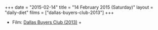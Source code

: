 +++
date = "2015-02-14"
title = "14 February 2015 (Saturday)"
layout = "daily-diet"
films = ["dallas-buyers-club-2013"]
+++

<ul>
<li class="entry films">Film: <a href="/films/dallas-buyers-club-2013">Dallas Buyers Club (2013)</a> +</li>
</ul>